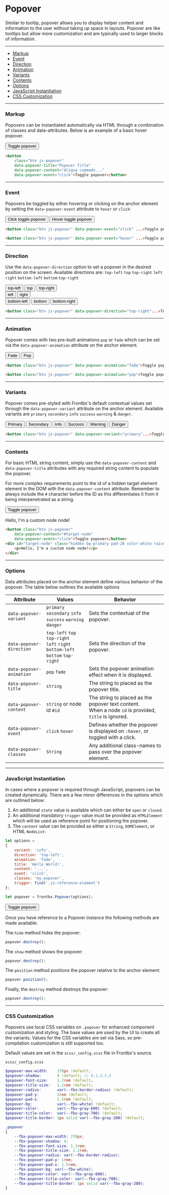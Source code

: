 # Popover

Similar to tooltip, popover allows you to display helper content and information to the user without taking up space in layouts. Popover are like tooltips but allow more customization and are typically used to larger blocks of information. 

---

*   [Markup](#markup)
*   [Event](#event)
*   [Direction](#direction)
*   [Animation](#animation)
*   [Variants](#variants)
*   [Contents](#contents)
*   [Options](#markup)
*   [JavaScript Instantiation](#javascript-instantiation)
*   [CSS Customization](#css-customization)

---

### Markup

Popovers can be instantiated automatically via HTML through a combination of classes and data-attributes. Below is an example of a basic hover popover.

<div class="fbx-snippet-demo">
    <div class="flex-row-fluid align-cols-center col-gaps-xs">
        <button class="btn js-popover"
            data-popover-title="Popover Title"
            data-popover-content="Aliqua commodo fugiat pariatur fugiat est dolor ut cillum dolore esse aliquip voluptate dolore labore."
            data-popover-event="click">Toggle popover</button>
    </div>
</div>

```html
<button
    class="btn js-popover"
    data-popover-title="Popover Title"
    data-popover-content="Aliqua commodo..."
    data-popover-event="click">Toggle popover</button>
```

---

### Event

Popovers be toggled by either hovering or clicking on the anchor element by setting the `data-popover-event` attribute to `hover` or `click`:

<div class="fbx-snippet-demo">
    <div class="flex-row-fluid align-cols-center col-gaps-xs">
        <button class="btn js-popover"
            data-popover-title="Popover Title"
            data-popover-content="Aliqua commodo fugiat pariatur fugiat est dolor ut cillum dolore esse aliquip voluptate dolore labore."
            data-popover-event="click">Click toggle popover</button>
        <button class="btn js-popover"
            data-popover-title="Popover Title"
            data-popover-content="Aliqua commodo fugiat pariatur fugiat est dolor ut cillum dolore esse aliquip voluptate dolore labore."
            data-popover-event="hover">Hover toggle popover</button>
    </div>
</div>

```html
<button class="btn js-popover" data-popover-event="click" ...>Toggle popover</button>

<button class="btn js-popover" data-popover-event="hover" ...>Toggle popover</button>
```

---

### Direction

Use the `data-popover-direction` option to set a popover in the desired position on the screen: Available directions are:  `top-left` `top` `top-right` `left` `right` `bottom-left` `bottom` `top-right`

<div class="fbx-snippet-demo">
    <div class="flex-row-fluid align-cols-center col-gaps-sm row-gaps-xs">
        <button class="btn js-popover"
            data-popover-event="click" 
            data-popover-title="Popover Title"
            data-popover-content="Aliqua commodo fugiat pariatur fugiat est dolor ut cillum dolore esse aliquip voluptate dolore labore."
            data-popover-direction="top-left">top-left</button>
        <button class="btn js-popover"
            data-popover-event="click" 
            data-popover-title="Popover Title"
            data-popover-content="Aliqua commodo fugiat pariatur fugiat est dolor ut cillum dolore esse aliquip voluptate dolore labore."
            data-popover-direction="top">top</button>
        <button class="btn js-popover"
            data-popover-event="click" 
            data-popover-title="Popover Title"
            data-popover-content="Aliqua commodo fugiat pariatur fugiat est dolor ut cillum dolore esse aliquip voluptate dolore labore."
            data-popover-direction="top-right">top-right</button>
        <div class="col-12"></div>
        <button class="btn js-popover"
            data-popover-event="click" 
            data-popover-title="Popover Title"
            data-popover-content="Aliqua commodo fugiat pariatur fugiat est dolor ut cillum dolore esse aliquip voluptate dolore labore."
            data-popover-direction="left">left</button>
        <button class="btn js-popover"
            data-popover-event="click" 
            data-popover-title="Popover Title"
            data-popover-content="Aliqua commodo fugiat pariatur fugiat est dolor ut cillum dolore esse aliquip voluptate dolore labore."
            data-popover-direction="right">right</button>
        <div class="col-12"></div>
        <button class="btn js-popover"
            data-popover-event="click" 
            data-popover-title="Popover Title"
            data-popover-content="Aliqua commodo fugiat pariatur fugiat est dolor ut cillum dolore esse aliquip voluptate dolore labore."
            data-popover-direction="bottom-left">bottom-left</button>
        <button class="btn js-popover"
            data-popover-event="click" 
            data-popover-title="Popover Title"
            data-popover-content="Aliqua commodo fugiat pariatur fugiat est dolor ut cillum dolore esse aliquip voluptate dolore labore."
            data-popover-direction="bottom">bottom</button>
        <button class="btn js-popover"
            data-popover-event="click" 
            data-popover-title="Popover Title"
            data-popover-content="Aliqua commodo fugiat pariatur fugiat est dolor ut cillum dolore esse aliquip voluptate dolore labore."
            data-popover-direction="bottom-right">bottom-right</button>
    </div>
</div>

```html
<button class="btn js-popover" data-popover-direction="top-right"...>Toggle popover</button>
```

---

### Animation

Popover comes with two pre-built animations `pop` or `fade` which can be set via the `data-popover-animation` attribute on the anchor element.

<div class="fbx-snippet-demo">
    <div class="flex-row-fluid align-cols-center col-gaps-xs">
        <button class="btn js-popover" 
            data-popover-animation="fade" 
            data-popover-title="Popover Title"
            data-popover-content="Aliqua commodo fugiat pariatur fugiat est dolor ut cillum dolore esse aliquip voluptate dolore labore."
            data-popover-event="click">Fade</button>
        <button class="btn js-popover" 
            data-popover-animation="pop" 
            data-popover-title="Popover Title"
            data-popover-content="Aliqua commodo fugiat pariatur fugiat est dolor ut cillum dolore esse aliquip voluptate dolore labore."
            data-popover-event="click">Pop</button>
    </div>
</div>

```html
<button class="btn js-popover" data-popover-animation="fade">Toggle popover</button>

<button class="btn js-popover" data-popover-animation="pop">Toggle popover</button>
```

---

### Variants

Popover comes pre-styled with Frontbx's default contextual values set through the `data-popover-variant` attribute on the anchor element. Available variants are `primary` `secondary` `info` `success` `warning` & `danger`.

<div class="fbx-snippet-demo">
    <div class="flex-row-fluid align-cols-center col-gaps-xs">
        <button class="btn btn-primary js-popover"
            data-popover-variant="primary"
            data-popover-title="Popover Title"
            data-popover-content="Aliqua commodo fugiat pariatur fugiat est dolor ut cillum dolore esse aliquip voluptate dolore labore."
            data-popover-direction="top"
            data-popover-event="click">Primary</button>
        <button class="btn btn-secondary js-popover"
            data-popover-variant="secondary"
            data-popover-title="Popover Title"
            data-popover-content="Aliqua commodo fugiat pariatur fugiat est dolor ut cillum dolore esse aliquip voluptate dolore labore."
            data-popover-direction="top"
            data-popover-event="click">Secondary</button>
        <button class="btn btn-info js-popover"
            data-popover-variant="info"
            data-popover-title="Popover Title"
            data-popover-content="Aliqua commodo fugiat pariatur fugiat est dolor ut cillum dolore esse aliquip voluptate dolore labore."
            data-popover-direction="top"
            data-popover-event="click">Info</button>
        <button class="btn btn-success js-popover"
            data-popover-variant="success"
            data-popover-title="Popover Title"
            data-popover-content="Aliqua commodo fugiat pariatur fugiat est dolor ut cillum dolore esse aliquip voluptate dolore labore."
            data-popover-direction="top"
            data-popover-event="click">Success</button>
        <button class="btn btn-warning js-popover"
            data-popover-variant="warning"
            data-popover-title="Popover Title"
            data-popover-content="Aliqua commodo fugiat pariatur fugiat est dolor ut cillum dolore esse aliquip voluptate dolore labore."
            data-popover-direction="top"
            data-popover-event="click">Warning</button>
        <button class="btn btn-danger js-popover"
            data-popover-variant="danger"
            data-popover-title="Popover Title"
            data-popover-content="Aliqua commodo fugiat pariatur fugiat est dolor ut cillum dolore esse aliquip voluptate dolore labore."
            data-popover-direction="top"
            data-popover-event="click">Danger</button>
    </div>
</div>

```html
<button class="btn js-popover" data-popover-variant="primary"...>Toggle popover</button>
```

---

### Contents

For basic HTML string content, simply use the `data-popover-content` and `data-popover-title` attributes with any required string content to populate the popover.

For more complex requirements point to the id of a hidden target element element in the DOM with the `data-popover-content` attribute. Remember to always include the `#` character before the ID as this differentiates it from it being interpenetrated as a string.

<div class="fbx-snippet-demo">
    <div class="flex-row-fluid align-cols-center col-gaps-xs">
        <button class="btn js-popover"
            data-popover-content="#target-node"
            data-popover-event="click">Toggle popover</button>
        <div id="target-node" class="hidden bg-primary pad-20 color-white raised-4 border-radius text-bold">
            <p>Hello, I'm a custom node node!</p>
        </div>
    </div>
</div>

```html
<button class="btn js-popover"
    data-popover-content="#target-node"
    data-popover-event="click">Toggle popover</button>
<div id="target-node" class="hidden bg-primary pad-20 color-white raised-4 border-radius text-bold">
    <p>Hello, I'm a custom node node!</p>
</div>
```

---

### Options

Data attributes placed on the anchor element define various behavior of the popover. The table below outlines the available options

| Attribute                | Values                                                                               | Behavior                                                                                               |
|--------------------------|--------------------------------------------------------------------------------------|--------------------------------------------------------------------------------------------------------|
| `data-popover-variant`   | `primary` `secondary` `info`<br>`success` `warning` `danger`                         | Sets the contextual of the popover.                                                                    |
| `data-popover-direction` | `top-left` `top` `top-right`<br>`left` `right`<br>`bottom-left` `bottom` `top-right` | Sets the direction of the popover.                                                                     |
| `data-popover-animation` | `pop` `fade`                                                                         | Sets the popover animation effect when it is displayed.                                                |
| `data-popover-title`     | `string`                                                                             | The string to placed as the popover title.                                                             |
| `data-popover-content`   | `string` or node id `#id`                                                            | The string to placed as the popover text content.<br>When a node `id` is provided, `title` is ignored. |
| `data-popover-event`     | `click` `hover`                                                                      | Defines whether the popover is displayed on `:hover`, or toggled with a click.                         |
| `data-popover-classes`   | `String`                                                                             | Any additional class-names to pass over the popover element.                                           |

---

### JavaScript Instantiation

In cases where a popover is required through JavaScript, popovers can be created dynamically. There are a few minor differences in the options which are outlined below:

1. An additional `state` value is available which can either be `open` or `closed`.
2. An additional mandatory `trigger` value must be provided as `HTMLElement` which will be used as reference point for positioning the popover.
3. The `content` value can be provided as either a `String`, `DOMElement`, or HTML `NodeList`:

```JavaScript
let options =
{
    variant: 'info',
    direction: 'top-left',
    animation: 'fade',
    title: 'Hello World!',
    content: '...',
    event: 'click',
    classes: 'my-popover',
    trigger: find('.js-reference-element')
};

let popover = frontbx.Popover(options);
```

<div class="fbx-snippet-demo">
    <div class="flex-row-fluid align-cols-center col-gaps-xs">
        <button class="btn js-docs-popover-trigger">Toggle popover</button>
    </div>
</div>

Once you have reference to a Popover instance the following methods are made available:

The `hide` method hides the popover:

```JavaScript
popover.destroy();
```

The `show` method shows the popover:

```JavaScript
popover.destroy();
```

The `position` method positions the popover relative to the anchor element:

```JavaScript
popover.position();
```

Finally, the `destroy` method destroys the popover:

```JavaScript
popover.destroy();
```

---


### CSS Customization

Popovers use local CSS variables on `.popover` for enhanced component customization and styling. The base values are used by the UI to create all the variants. Values for the CSS variables are set via Sass, so pre-compilation customization is still supported too.

Default values are set in the `scss/_config.scss` file in Frontbx's source.

```file-path
scss/_config.scss
```

```scss
$popover-max-width:    270px !default;
$popover-shadow:       4 !default; // 0,1,2,3,4
$popover-font-size:    1.2rem !default;
$popover-title-size:   1.2rem !default;
$popover-radius:       var(--fbx-border-radius) !default;
$popover-pad-y:        1rem !default;
$popover-pad-x:        1.5rem !default;
$popover-bg:           var(--fbx-white) !default;     
$popover-color:        var(--fbx-gray-600) !default;
$popover-title-color:  var(--fbx-gray-700) !default;
$popover-title-border: 1px solid var(--fbx-gray-200) !default;
```

```css
.popover
{
    --fbx-popover-max-width: 270px;
    --fbx-popover-shadow: 4;
    --fbx-popover-font-size: 1.2rem;
    --fbx-popover-title-size: 1.2rem;
    --fbx-popover-radius: var(--fbx-border-radius);
    --fbx-popover-pad-y: 1rem;
    --fbx-popover-pad-x: 1.5rem;
    --fbx-popover-bg: var(--fbx-white);
    --fbx-popover-color: var(--fbx-gray-600);
    --fbx-popover-title-color: var(--fbx-gray-700);
    --fbx-popover-title-border: 1px solid var(--fbx-gray-200);
}
```

